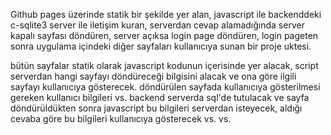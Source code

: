 Github pages üzerinde statik bir şekilde yer alan, javascript ile backenddeki c-sqlite3 server ile iletişim kuran, serverdan cevap alamadığında server kapalı sayfası döndüren, server açıksa login page döndüren, login pageten sonra uygulama içindeki diğer sayfaları kullanıcıya sunan bir proje uktesi.

bütün sayfalar statik olarak javascript kodunun içerisinde yer alacak, script serverdan hangi sayfayı döndüreceği bilgisini alacak ve ona göre ilgili sayfayı kullanıcıya gösterecek. döndürülen sayfada kullanıcıya gösterilmesi gereken kullanıcı bilgileri vs. backend serverda sql'de tutulacak ve sayfa döndürüldükten sonra javascript bu bilgileri serverdan isteyecek, aldığı cevaba göre bu bilgileri kullanıcıya gösterecek vs. vs.
